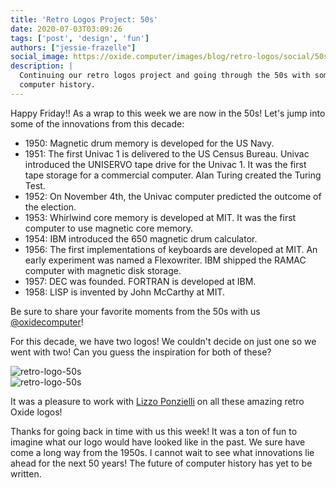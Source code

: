 ```yaml
---
title: 'Retro Logos Project: 50s'
date: 2020-07-03T03:09:26
tags: ['post', 'design', 'fun']
authors: ["jessie-frazelle"]
social_image: https://oxide.computer/images/blog/retro-logos/social/50s-combined.png
description: |
  Continuing our retro logos project and going through the 50s with some fun
  computer history.
---
```


Happy Friday!! As a wrap to this week we are now in the 50s! 
Let's jump into some of the innovations from this decade: 

- 1950: Magnetic drum memory is developed for the US Navy.
- 1951: The first Univac 1 is delivered to the US Census Bureau. Univac
    introduced the UNISERVO tape drive for the Univac 1. It was the first tape
    storage for a commercial computer. Alan Turing created the Turing Test.
- 1952: On November 4th, the Univac computer predicted the outcome of the
    election.
- 1953: Whirlwind core memory is developed at MIT. It was the first computer to
    use magnetic core memory.
- 1954: IBM introduced the 650 magnetic drum calculator.
- 1956: The first implementations of keyboards are developed at MIT. An early
    experiment was named a Flexowriter. IBM shipped the RAMAC computer with
    magnetic disk storage.
- 1957: DEC was founded. FORTRAN is developed at IBM. 
- 1958: LISP is invented by John McCarthy at MIT.

Be sure to share your favorite moments from the 50s with us 
[@oxidecomputer](https://twitter.com/oxidecomputer)!

For this decade, we have two logos! We couldn't decide on just one so we went
with two! Can you guess the inspiration for both of these?

<div class="my-8 border-4 border-oxide-green">
  <picture>
    <source srcset="/images/blog/retro-logos/50s-narrow.png" media="(max-width: 767px)">
    <img src="/images/blog/retro-logos/50s.png" alt="retro-logo-50s" />
  </picture>
</div>


<div class="my-8 border-4 border-oxide-green">
  <picture>
    <source srcset="/images/blog/retro-logos/50s-alt-narrow.png" media="(max-width: 767px)">
    <img src="/images/blog/retro-logos/50s-alt.png" alt="retro-logo-50s" />
  </picture>
</div>

It was a pleasure to work with [Lizzo Ponzielli](https://www.instagram.com/lizzoart/) 
on all these amazing retro Oxide logos! 

Thanks for going back in time with us this week! It was a ton of fun to imagine 
what our logo would have looked like in the past. We sure have come a long way
from the 1950s. I cannot wait to see what innovations lie ahead for the next 50
years! The future of computer history has yet to be written.
